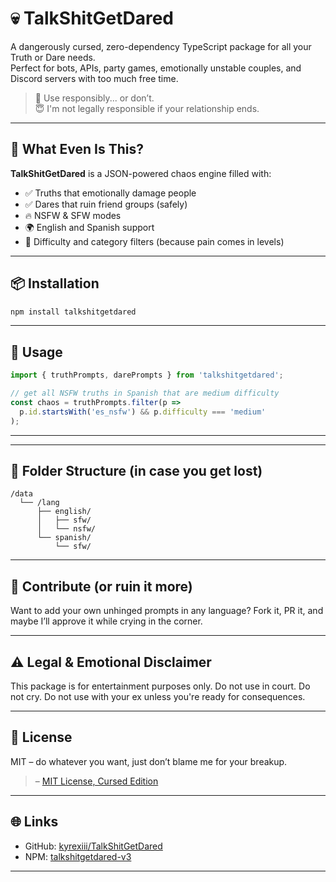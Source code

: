# 💀 TalkShitGetDared

A dangerously cursed, zero-dependency TypeScript package for all your Truth or Dare needs.  
Perfect for bots, APIs, party games, emotionally unstable couples, and Discord servers with too much free time.

> 🧠 Use responsibly... or don’t.  
> 😇 I'm not legally responsible if your relationship ends.

---

## 🤸 What Even Is This?

**TalkShitGetDared** is a JSON-powered chaos engine filled with:
- ✅ Truths that emotionally damage people
- ✅ Dares that ruin friend groups (safely)
- 🔥 NSFW & SFW modes
- 🌍 English and Spanish support
- 🎯 Difficulty and category filters (because pain comes in levels)

---

## 📦 Installation

```bash
npm install talkshitgetdared
````

---

## 🧪 Usage

```ts
import { truthPrompts, darePrompts } from 'talkshitgetdared';

// get all NSFW truths in Spanish that are medium difficulty
const chaos = truthPrompts.filter(p =>
  p.id.startsWith('es_nsfw') && p.difficulty === 'medium'
);
```

---

---

## 📁 Folder Structure (in case you get lost)

```
/data
  └── /lang
      ├── english/
      │   ├── sfw/
      │   └── nsfw/
      └── spanish/
          └── sfw/
```

---

## 🤝 Contribute (or ruin it more)

Want to add your own unhinged prompts in any language?
Fork it, PR it, and maybe I’ll approve it while crying in the corner.

---

## ⚠️ Legal & Emotional Disclaimer

This package is for entertainment purposes only.
Do not use in court.
Do not cry.
Do not use with your ex unless you're ready for consequences.

---

## 📜 License

MIT – do whatever you want, just don’t blame me for your breakup.
> – [MIT License, Cursed Edition](./LICENSE.txt)

---

## 🌐 Links

* GitHub: [kyrexiii/TalkShitGetDared](https://github.com/kyrexiii/TalkShitGetDared)
* NPM: [talkshitgetdared-v3](https://www.npmjs.com/package/talkshitgetdared)

---
